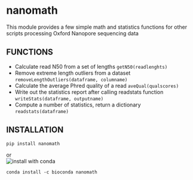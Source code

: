 # nanomath
This module provides a few simple math and statistics functions for other scripts processing Oxford Nanopore sequencing data


## FUNCTIONS
* Calculate read N50 from a set of lengths `getN50(readlenghts)`  
* Remove extreme length outliers from a dataset `removeLengthOutliers(dataframe, columname)`  
* Calculate the average Phred quality of a read `aveQual(qualscores)`  
* Write out the statistics report after calling readstats function `writeStats(dataframe, outputname)`  
* Compute a number of statistics, return a dictionary `readstats(dataframe)`  


## INSTALLATION
```bash
pip install nanomath
```
or  
![install with conda](https://anaconda.org/bioconda/nanomath/badges/installer/conda.svg)
```
conda install -c bioconda nanomath
```
